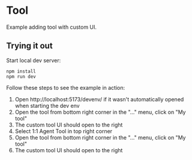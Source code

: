 # Tool

Example adding tool with custom UI.

## Trying it out

Start local dev server:

```
npm install
npm run dev
```

Follow these steps to see the example in action:

1. Open http://localhost:5173/devenv/ if it wasn't automatically opened when starting the dev env
2. Open the tool from bottom right corner in the "..." menu, click on "My tool"
3. The custom tool UI should open to the right
4. Select 1:1 Agent Tool in top right corner
5. Open the tool from bottom right corner in the "..." menu, click on "My tool"
6. The custom tool UI should open to the right